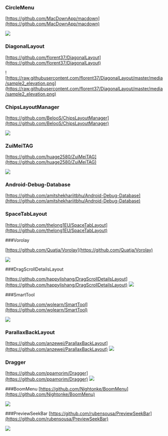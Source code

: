 
###  CircleMenu  ###

[https://github.com/MacDownApp/macdown](https://github.com/MacDownApp/macdown)

![](https://github.com/Hitomis/CircleMenu/blob/master/preview/circle_menu.gif)

### DiagonalLayout
[https://github.com/florent37/DiagonalLayout](https://github.com/florent37/DiagonalLayout)

![https://raw.githubusercontent.com/florent37/DiagonalLayout/master/media/sample2_elevation.png](https://raw.githubusercontent.com/florent37/DiagonalLayout/master/media/sample2_elevation.png)



### ChipsLayoutManager

[https://github.com/BelooS/ChipsLayoutManager](https://github.com/BelooS/ChipsLayoutManager)

![](https://github.com/BelooS/ChipsLayoutManager/raw/master/images/demo.gif)


### ZuiMeiTAG
[https://github.com/huage2580/ZuiMeiTAG](https://github.com/huage2580/ZuiMeiTAG)

![](https://github.com/huage2580/ZuiMeiTAG/raw/master/hello.gif)


### Android-Debug-Database

[https://github.com/amitshekhariitbhu/Android-Debug-Database](https://github.com/amitshekhariitbhu/Android-Debug-Database)



### SpaceTabLayout


[https://github.com/thelong1EU/SpaceTabLayout](https://github.com/thelong1EU/SpaceTabLayout)


###Vorolay

[https://github.com/Quatja/Vorolay](https://github.com/Quatja/Vorolay)

![](https://github.com/Quatja/Vorolay/raw/master/Screenshots/screenshot_2.png)

###DragScrollDetailsLayout

[https://github.com/happylishang/DragScrollDetailsLayout](https://github.com/happylishang/DragScrollDetailsLayout)
![](https://github.com/happylishang/DragScrollDetailsLayout/raw/master/video/scrollview%2Bviewpager.gif)


###SmartTool

[https://github.com/wolearn/SmartTool](https://github.com/wolearn/SmartTool)

![](https://camo.githubusercontent.com/43c8087def58debfe54e270d6a10206271076bce/687474703a2f2f75706c6f61642d696d616765732e6a69616e7368752e696f2f75706c6f61645f696d616765732f313933313030362d363364313063353931393466323264392e6769663f696d6167654d6f6772322f6175746f2d6f7269656e742f7374726970)


### ParallaxBackLayout
[https://github.com/anzewei/ParallaxBackLayout](https://github.com/anzewei/ParallaxBackLayout)
![](https://github.com/anzewei/ParallaxBackLayout/raw/master/ext/v0.2.gif)


### Dragger
[https://github.com/ppamorim/Dragger](https://github.com/ppamorim/Dragger)
![](https://github.com/ppamorim/Dragger/raw/master/art/app_sample_uncompressed.gif?raw=true)


###BoomMenu
[https://github.com/Nightonke/BoomMenu](https://github.com/Nightonke/BoomMenu)

![](https://github.com/Nightonke/BoomMenu/raw/master/Pictures/text-inside-button.gif)



###PreviewSeekBar
[https://github.com/rubensousa/PreviewSeekBar](https://github.com/rubensousa/PreviewSeekBar)

![](https://github.com/rubensousa/PreviewSeekBar/raw/master/screenshots/playmovies.gif)




　
